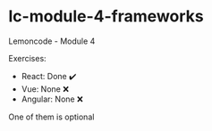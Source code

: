 # lc-module-4-frameworks

Lemoncode - Module 4

Exercises:
- React: Done :heavy_check_mark:
- Vue: None :x:
- Angular: None :x:

One of them is optional